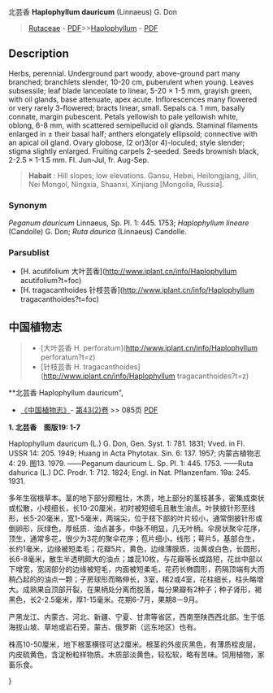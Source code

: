 北芸香  **Haplophyllum dauricum** (Linnaeus) G. Don

> [Rutaceae](http://www.iplant.cn/info/Rutaceae?t=foc) - [PDF](http://www.iplant.cn/foc/pdf/Rutaceae.pdf)>>[Haplophyllum](http://www.iplant.cn/info/Haplophyllum?t=foc) - [PDF](http://www.iplant.cn/foc/pdf/Haplophyllum.pdf)

## Description

Herbs, perennial. Underground part woody, above-ground part many branched; branchlets slender, 10-20 cm, puberulent when young. Leaves subsessile; leaf blade lanceolate to linear, 5-20 × 1-5 mm, grayish green, with oil glands, base attenuate, apex acute. Inflorescences many flowered or very rarely 3-flowered; bracts linear, small. Sepals ca. 1 mm, basally connate, margin pubescent. Petals yellowish to pale yellowish white, oblong, 6-8 mm, with scattered semipellucid oil glands. Staminal filaments enlarged in ± their basal half; anthers elongately ellipsoid; connective with an apical oil gland. Ovary globose, (2 or)3(or 4)-loculed; style slender; stigma slightly enlarged. Fruiting carpels 2-seeded. Seeds brownish black, 2-2.5 × 1-1.5 mm. Fl. Jun-Jul, fr. Aug-Sep.


> **Habait** : 
> Hill slopes; low elevations. Gansu, Hebei, Heilongjiang, Jilin, Nei Mongol, Ningxia, Shaanxi, Xinjiang [Mongolia, Russia].

### Synonym
*Peganum dauricum* Linnaeus, Sp. Pl. 1: 445. 1753; *Haplophyllum lineare* (Candolle) G. Don; *Ruta daurica* (Linnaeus) Candolle.



### Parsublist

* [H.  acutifolium  大叶芸香](http://www.iplant.cn/info/Haplophyllum acutifolium?t=foc)
* [H.  tragacanthoides  针枝芸香](http://www.iplant.cn/info/Haplophyllum tragacanthoides?t=foc)

## 中国植物志

> * [大叶芸香  H.  perforatum](http://www.iplant.cn/info/Haplophyllum perforatum?t=z)
> * [针枝芸香  H.  tragacanthoides](http://www.iplant.cn/info/Haplophyllum tragacanthoides?t=z)


**北芸香 Haplophyllum dauricum",



* [《中国植物志》](http://www.iplant.cn/frps)- [第43(2)卷](http://www.iplant.cn/frps/vol/43(2)) >> 085页 [PDF](http://www.iplant.cn/frps/pdf/43(2)/085.PDF)


**1. 北芸香　图版19: 1-7**

Haplophyllum dauricum (L.) G. Don, Gen. Syst. 1: 781. 1831; Vved. in Fl. USSR 14: 205. 1949; Huang in Acta Phytotax. Sin. 6: 137. 1957; 内蒙古植物志 4: 29. 图13. 1979. ——Peganum dauricum L. Sp. Pl. 1: 445. 1753. ——Ruta dahurica (L.) DC. Prodr. 1: 712. 1824; Engl. in Nat. Pflanzenfam. 19a: 245. 1931.

多年生宿根草本。茎的地下部分颇粗壮，木质，地上部分的茎枝甚多，密集成束状或松散，小枝细长，长10-20厘米，初时被短细毛且散生油点。叶狭披针形至线形，长5-20毫米，宽1-5毫米，两端尖，位于枝下部的叶片较小，通常倒披针形或倒卵形，灰绿色，厚纸质．油点甚多，中脉不明显，几无叶柄。伞房状聚伞花序，顶生，通常多花，很少为3花的聚伞花序；苞片细小，线形；萼片5，基部合生，长约1毫米，边缘被短柔毛；花瓣5片，黄色，边缘薄膜质，淡黄或白色，长圆形，长6-8毫米，散生半透明颇大的油点；雄蕊10枚，与花瓣等长或路短，花丝中部以下增宽，宽阔部分的边缘被短毛，内面被短柔毛，花药长椭圆形，药隔顶端有大而稍凸起的的油点一颗；子房球形而略伸长，3室，稀2或4室，花柱细长，柱头略增大。成熟果自顶部开裂，在果柄处分离而脱落，每分果瓣有2种子；种子肾形，褐黑色，长2-2.5毫米，厚1-15毫米。花期6-7月，果期8－9月。

产黑龙江、内蒙古、河北、新疆、宁夏、甘肃等省区，西南至陕西西北部。生于低海拔山坡、草地或岩石旁。蒙古、俄罗斯（远东地区）也有。

株高10-50厘米，地下根茎横径可达2厘米。根茎的外皮灰黑色，有薄质栓皮层，内皮硫黄色，含淀粉粒样物质。木质部淡黄色，较松软，略有苦味。饲用植物，家畜乐食。



}